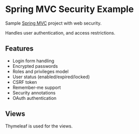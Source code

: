 # Spring MVC Security Example

Sample [Spring MVC][spring-mvc] project with web security.

Handles user authentication, and access restrictions.

## Features

* Login form handling
* Encrypted passwords
* Roles and privileges model
* User status (enabled/expired/locked)
* CSRF token
* Remember-me support
* Security annotations
* OAuth authentication

## Views

Thymeleaf is used for the views.

[spring-mvc]: https://spring.io